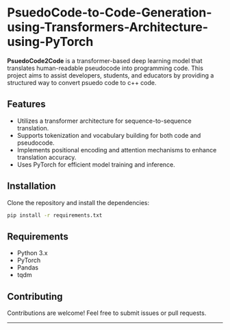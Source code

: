 # PsuedoCode-to-Code-Generation-using-Transformers-Architecture-using-PyTorch

**PsuedoCode2Code** is a transformer-based deep learning model that translates human-readable pseudocode into programming code. This project aims to assist developers, students, and educators by providing a structured way to convert psuedo code to c++ code.

## Features
- Utilizes a transformer architecture for sequence-to-sequence translation.
- Supports tokenization and vocabulary building for both code and pseudocode.
- Implements positional encoding and attention mechanisms to enhance translation accuracy.
- Uses PyTorch for efficient model training and inference.

## Installation
Clone the repository and install the dependencies:
```bash
pip install -r requirements.txt
```


## Requirements
- Python 3.x
- PyTorch
- Pandas
- tqdm

## Contributing
Contributions are welcome! Feel free to submit issues or pull requests.

---
